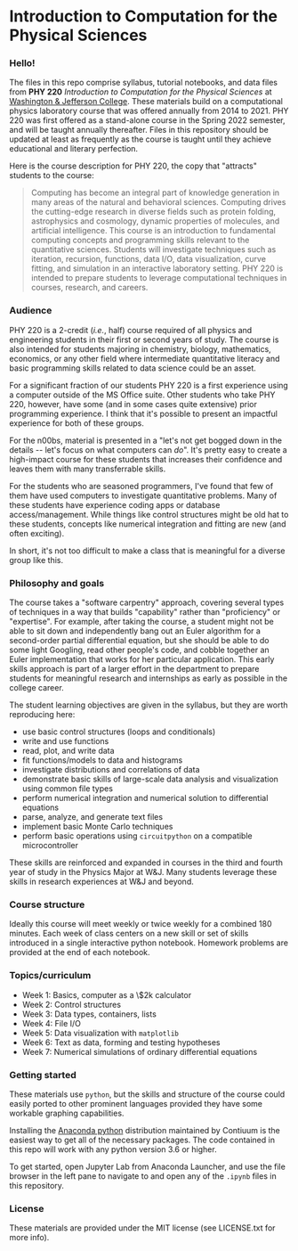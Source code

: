 # Introduction to Computation for the Physical Sciences

### Hello!  

The files in this repo comprise syllabus, tutorial notebooks, and data files from **PHY 220** *Introduction to Computation for the Physical Sciences* at [Washington & Jefferson College](https://www.washjeff.edu/).
These materials build on a computational physics laboratory course that was offered annually from 2014 to 2021.
PHY 220 was first offered as a stand-alone course in the Spring 2022 semester, and will be taught annually thereafter.
Files in this repository should be updated at least as frequently as the course is taught until they achieve educational and literary perfection.

Here is the course description for PHY 220, the copy that "attracts" students to the course:

> Computing has become an integral part of knowledge generation in many areas of the natural and behavioral sciences. Computing drives the cutting-edge research in diverse fields such as protein folding, astrophysics and cosmology, dynamic properties of molecules, and artificial intelligence. This course is an introduction to fundamental computing concepts and programming skills relevant to the quantitative sciences. Students will investigate techniques such as iteration, recursion, functions, data I/O, data visualization, curve fitting, and simulation in an interactive laboratory setting. PHY 220 is intended to prepare students to leverage computational techniques in courses, research, and careers.

### Audience

PHY 220 is a 2-credit (*i.e.*, half) course required of all physics and engineering students in their first or second years of study.  The course is also intended for students majoring in chemistry, biology, mathematics, economics, or any other field where intermediate quantitative literacy and basic programming skills related to data science could be an asset.  

For a significant fraction of our students PHY 220 is a first experience using a computer outside of the MS Office suite.  Other students who take PHY 220, however, have some (and in some cases quite extensive) prior programming experience.  I think that it's possible to present an impactful experience for both of these groups.

For the n00bs, material is presented in a "let's not get bogged down in the details -- let's focus on what computers can *do*".  It's pretty easy to create a high-impact course for these students that increases their confidence and leaves them with many transferrable skills.

For the students who are seasoned programmers, I've found that few of them have used computers to investigate quantitative problems.  Many of these students have experience coding apps or database access/management.  While things like control structures might be old hat to these students, concepts like numerical integration and fitting are new (and often exciting).  

In short, it's not too difficult to make a class that is meaningful for a diverse group like this.

### Philosophy and goals

The course takes a "software carpentry" approach, covering several types of techniques in a way that builds "capability" rather than "proficiency" or "expertise".  For example, after taking the course, a student might not be able to sit down and independently bang out an Euler algorithm for a second-order partial differential equation, but she should be able to do some light Googling, read other people's code, and cobble together an Euler implementation that works for her particular application.  This early skills approach is part of a larger effort in the department to prepare students for meaningful research and internships as early as possible in the college career.

The student learning objectives are given in the syllabus, but they are worth reproducing here:
- use basic control structures (loops and conditionals)
- write and use functions
- read, plot, and write data
- fit functions/models to data and histograms
- investigate distributions and correlations of data
- demonstrate basic skills of large-scale data analysis and visualization using common
file types
- perform numerical integration and numerical solution to differential equations
- parse, analyze, and generate text files
- implement basic Monte Carlo techniques
- perform basic operations using `circuitpython` on a compatible microcontroller

These skills are reinforced and expanded in courses in the third and fourth year of study in the Physics Major at W&J.  Many students leverage these skills in research experiences at W&J and beyond.

### Course structure

Ideally this course will meet weekly or twice weekly for a combined 180 minutes.  Each week of class centers on a new skill or set of skills introduced in a single interactive python notebook.  Homework problems are provided at the end of each notebook.

### Topics/curriculum

- Week 1: Basics, computer as a \\$2k calculator
- Week 2: Control structures
- Week 3: Data types, containers, lists
- Week 4: File I/O
- Week 5: Data visualization with `matplotlib`
- Week 6: Text as data, forming and testing hypotheses
- Week 7: Numerical simulations of ordinary differential equations

### Getting started

These materials use `python`, but the skills and structure of the course could easily ported to other prominent languages provided they have some workable graphing capabilities.  

Installing the [Anaconda python](https://www.anaconda.com/) distribution maintained by Contiuum is the easiest way to get all of the necessary packages.  The code contained in this repo will work with any python version 3.6 or higher.

To get started, open Jupyter Lab from Anaconda Launcher, and use the file browser in the left pane to navigate to and open any of the `.ipynb` files in this repository.


### License

These materials are provided under the MIT license (see LICENSE.txt for more info).
